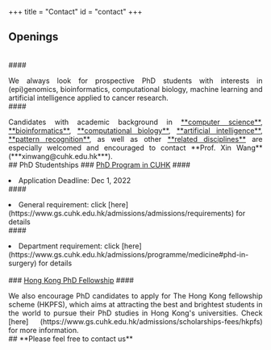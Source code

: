 +++
title = "Contact"
id = "contact"
+++

## Openings
<br>
#### <p align="justify">We always look for prospective PhD students with interests in (epi)genomics, bioinformatics, computational biology, machine learning and artificial intelligence applied to cancer research. 
<br>
#### <p align="justify">Candidates with academic background in <u>**computer science**</u>, <u>**bioinformatics**</u>, <u>**computational biology**</u>, <u>**artificial intelligence**</u>, <u>**pattern recognition**</u>, as well as other <u>**related disciplines**</u> are especially welcomed and encouraged to contact **Prof. Xin Wang** (***xinwang@cuhk.edu.hk***). 
<br>
## PhD Studentships
### <u>PhD Program in CUHK</u>
#### <p align="justify"> <li> Application Deadline: Dec 1, 2022 </li>
#### <p align="justify"> <li> General requirement: click [here] (https://www.gs.cuhk.edu.hk/admissions/admissions/requirements) for details </li>
#### <p align="justify"> <li> Department requirement: click [here](https://www.gs.cuhk.edu.hk/admissions/programme/medicine#phd-in-surgery) for details </li>
<br>
### <u>Hong Kong PhD Fellowship</u>
#### <p align="justify"> We also encourage PhD candidates to apply for The Hong Kong fellowship scheme (HKPFS), which aims at attracting the best and brightest students in the world to pursue their PhD studies in Hong Kong's universities. Check [here] (https://www.gs.cuhk.edu.hk/admissions/scholarships-fees/hkpfs) for more information. 
<br>
## **Please feel free to contact us**

